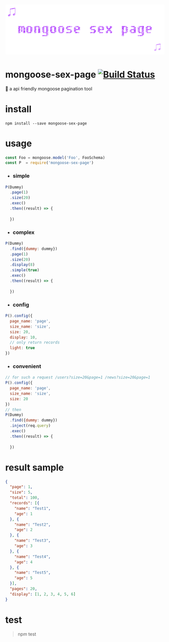 # ﻿![mongoose-sex-page](art/logo.gif)

# mongoose-sex-page [![Build Status](https://img.shields.io/travis/dtboy1995/mongoose-sex-page/master.svg)](https://travis-ci.org/dtboy1995/mongoose-sex-page)

:sunrise: a api friendly mongoose pagination tool

# install
```
npm install --save mongoose-sex-page
```

# usage

```javascript
const Foo = mongoose.model('Foo', FooSchema)
const P  = require('mongoose-sex-page')
```

- ### simple

```javascript
P(Dummy)
  .page(1)
  .size(20)
  .exec()
  .then((result) => {

  })
```

- ### complex

```javascript
P(Dummy)
  .find({dummy: dummy})
  .page(1)
  .size(20)
  .display(8)
  .simple(true)
  .exec()
  .then((result) => {

  })
```

- ### config

```javascript
P().config({
  page_name: 'page',
  size_name: 'size',
  size: 20,
  display: 10,
  // only return records
  light: true
})
```

- ### convenient

```javascript
// for such a request /users?size=20&page=1 /news?size=20&page=1
P().config({
  page_name: 'page',
  size_name: 'size',
  size: 20
})
// then
P(Dummy)
  .find({dummy: dummy})
  .inject(req.query)
  .exec()
  .then((result) => {

  })
```

# result sample
``` json
{
  "page": 1,
  "size": 5,
  "total": 100,
  "records": [{
    "name": "Test1",
    "age": 1
  }, {
    "name": "Test2",
    "age": 2
  }, {
    "name": "Test3",
    "age": 3
  }, {
    "name": "Test4",
    "age": 4
  }, {
    "name": "Test5",
    "age": 5
  }],
  "pages": 20,
  "display": [1, 2, 3, 4, 5, 6]
}
```

# test
> npm test
